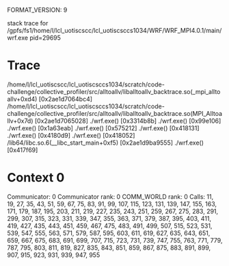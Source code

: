 FORMAT_VERSION: 9

stack trace for /gpfs/fs1/home/l/lcl_uotiscscc/lcl_uotiscsccs1034/WRF/WRF_MPI4.0.1/main/wrf.exe pid=29695

# Trace

/home/l/lcl_uotiscscc/lcl_uotiscsccs1034/scratch/code-challenge/collective_profiler/src/alltoallv/liballtoallv_backtrace.so(_mpi_alltoallv+0xd4) [0x2ae1d7064bc4]
/home/l/lcl_uotiscscc/lcl_uotiscsccs1034/scratch/code-challenge/collective_profiler/src/alltoallv/liballtoallv_backtrace.so(MPI_Alltoallv+0x7d) [0x2ae1d7065028]
./wrf.exe() [0x3314b8b]
./wrf.exe() [0x99e106]
./wrf.exe() [0x1a63eab]
./wrf.exe() [0x575212]
./wrf.exe() [0x418131]
./wrf.exe() [0x4180d9]
./wrf.exe() [0x418052]
/lib64/libc.so.6(__libc_start_main+0xf5) [0x2ae1d9ba9555]
./wrf.exe() [0x417f69]

# Context 0

Communicator: 0
Communicator rank: 0
COMM_WORLD rank: 0
Calls: 11, 19, 27, 35, 43, 51, 59, 67, 75, 83, 91, 99, 107, 115, 123, 131, 139, 147, 155, 163, 171, 179, 187, 195, 203, 211, 219, 227, 235, 243, 251, 259, 267, 275, 283, 291, 299, 307, 315, 323, 331, 339, 347, 355, 363, 371, 379, 387, 395, 403, 411, 419, 427, 435, 443, 451, 459, 467, 475, 483, 491, 499, 507, 515, 523, 531, 539, 547, 555, 563, 571, 579, 587, 595, 603, 611, 619, 627, 635, 643, 651, 659, 667, 675, 683, 691, 699, 707, 715, 723, 731, 739, 747, 755, 763, 771, 779, 787, 795, 803, 811, 819, 827, 835, 843, 851, 859, 867, 875, 883, 891, 899, 907, 915, 923, 931, 939, 947, 955

